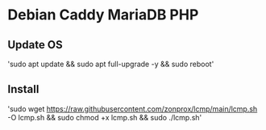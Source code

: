 # Debian Caddy MariaDB PHP

## Update OS
'sudo apt update && sudo apt full-upgrade -y && sudo reboot'

## Install
'sudo wget https://raw.githubusercontent.com/zonprox/lcmp/main/lcmp.sh -O lcmp.sh && sudo chmod +x lcmp.sh && sudo ./lcmp.sh'
